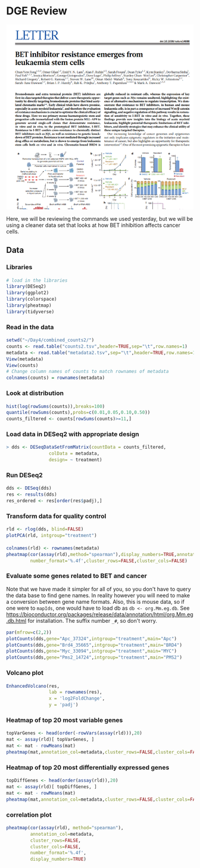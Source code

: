 # DGE Review

<img src="../img/jq1_bet.png" width="800">

Here, we will be reviewing the commands we used yesterday, but we will be using a cleaner data set that looks at how BET inhibition affects cancer cells. 

## Data

### Libraries 
```R
# load in the libraries
library(DESeq2)
library(ggplot2)
library(colorspace)
library(pheatmap)
library(tidyverse)
```
### Read in the data
```R
setwd("~/Day4/combined_counts2/")
counts <- read.table("counts2.tsv",header=TRUE,sep="\t",row.names=1)
metadata <- read.table("metadata2.tsv",sep="\t",header=TRUE,row.names=1)
View(metadata)
View(counts)
# Change column names of counts to match rownames of metadata
colnames(counts) = rownames(metadata)
```
### Look at distribution
```R
hist(log(rowSums(counts)),breaks=100)
quantile(rowSums(counts),probs=c(0.01,0.05,0.10,0.50))
counts_filtered <- counts[rowSums(counts)>=11,]
```

### Load data in DESeq2 with appropriate design 
```R
> dds <- DESeqDataSetFromMatrix(countData = counts_filtered,
				colData = metadata,
				design= ~ treatment)
```

### Run DESeq2
```R
dds <- DESeq(dds)
res <- results(dds)
res_ordered <- res[order(res$padj),]
```

### Transform data for quality control
```R
rld <- rlog(dds, blind=FALSE)
plotPCA(rld, intgroup="treatment")

colnames(rld) <- rownames(metadata)
pheatmap(cor(assay(rld),method="spearman"),display_numbers=TRUE,annotation_col=metadata,
         number_format='%.4f',cluster_rows=FALSE,cluster_cols=FALSE)
```

### Evaluate some genes related to BET and cancer
Note that we have made it simpler for all of you, so you don't have to query the data base to find gene names. In reality however you will need to make a conversion between gene name formats. Also, this is mouse data, so if one were to `mapIds`, one would have to load db as `db <- org.Mm.eg.db`. See https://bioconductor.org/packages/release/data/annotation/html/org.Mm.eg.db.html for installation. The suffix number `_#`, so don't worry.
```R
par(mfrow=c(2,2))
plotCounts(dds,gene="Apc_37324",intgroup="treatment",main="Apc")
plotCounts(dds,gene="Brd4_35665",intgroup="treatment",main="BRD4")
plotCounts(dds,gene="Myc_33094",intgroup="treatment",main="MYC")
plotCounts(dds,gene="Pms2_14724",intgroup="treatment",main="PMS2")
```

### Volcano plot 
```R
EnhancedVolcano(res,
                lab = rownames(res),
                x = 'log2FoldChange',
                y = 'padj')
```

### Heatmap of top 20 most variable genes
```R
topVarGenes <- head(order(-rowVars(assay(rld))),20)
mat <- assay(rld)[ topVarGenes, ]
mat <- mat - rowMeans(mat)
pheatmap(mat,annotation_col=metadata,cluster_rows=FALSE,cluster_cols=FALSE, show_rownames=FALSE)
```

### Heatmap of top 20 most differentially expressed genes
```R
topDiffGenes <- head(order(assay(rld)),20)
mat <- assay(rld)[ topDiffGenes, ]
mat <- mat - rowMeans(mat)
pheatmap(mat,annotation_col=metadata,cluster_rows=FALSE,cluster_cols=FALSE, show_rownames=FALSE)
```

### correlation plot
```R
pheatmap(cor(assay(rld), method="spearman"),
         annotation_col=metadata,
         cluster_rows=FALSE,
         cluster_cols=FALSE,
         number_format='%.4f',
         display_numbers=TRUE)
```
